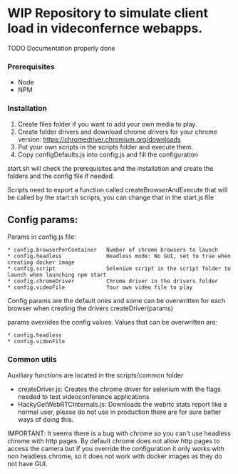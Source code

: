 # WIP Repository to simulate client load in videconfernce webapps.
TODO Documentation properly done

### Prerequisites
- Node
- NPM

### Installation
1. Create files folder if you want to add your own media to play.
2. Create folder drivers and download chrome drivers for your chrome version: https://chromedriver.chromium.org/downloads
3. Put your own scripts in the scripts folder and execute them.
4. Copy configDefaults.js into config.js and fill the configuration

start.sh will check the prerequisites and the installation and create the folders and the config file if needed. 

Scripts need to export a function called createBrowserAndExecute that will be called by the start.sh scripts, you can change that in the start.js file 
## Config params:
Params in config.js file:
```
* config.browserPerContainer   Number of chrome browsers to launch
* config.headless              Headless mode: No GUI, set to true when creating docker image
* config.script                Selenium script in the script folder to launch when launching npm start
* config.chromeDriver          Chrome driver in the drivers folder
* config.videoFile             Your own video file to play
```
Config params are the default ones and some can be overwritten for each browser when creating the drivers
createDriver(params)

params overrides the config values.
Values that can be overwritten are:
```
* config.headless
* config.videoFile
```

### Common utils
Auxiliary functions are located in the scripts/common folder
- createDriver.js: Creates the chrome driver for selenium with the flags needed to test videoconference applications
- HackyGetWebRTCInternals.js: Downloads the webrtc stats report like a normal user, please do not use in production there are for sure better ways of doing this.

IMPORTANT: It seems there is a bug with chrome so you can't use headless chrome with http pages.
By default chrome does not allow http pages to access the camera but if you override the configuration it only works
with non headless chrome, so it does not work with docker images as they do not have GUI.
